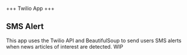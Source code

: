+++
Twilio App
+++

SMS Alert
---

This app uses the Twilio API and BeautifulSoup to send users SMS alerts when news articles of interest are detected. 
WIP 